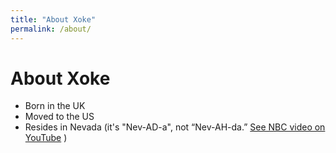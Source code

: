 ```yaml
---
title: "About Xoke"
permalink: /about/
---
```


# About Xoke
- Born in the UK
- Moved to the US
- Resides in Nevada (it's "Nev-AD-a", not “Nev-AH-da.” [See NBC video on YouTube](https://www.youtube.com/watch?v=fmUf9FDUOTk) )
